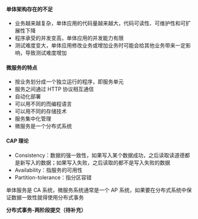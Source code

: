 #### 单体架构存在的不足

- 业务越来越复杂，单体应用的代码量越来越大，代码可读性、可维护性和可扩展性下降
- 程序承受的并发变高，单体应用的并发能力有限
- 测试难度变大，单体应用修改业务或增加业务时可能会给其他业务带来一定影响，导致测试难度增加

#### 微服务的特点

- 按业务划分成一个独立运行的程序，即服务单元
- 服务之间通过 HTTP 协议相互通信
- 自动化部署
- 可以用不同的而编程语言
- 可以用不同的存储技术
- 服务集中化管理
- 微服务是一个分布式系统

#### CAP 理论

- Consistency：数据的强一致性，如果写入某个数据成功，之后读取读道德都是新写入的数据；如果写入失败，之后读取的都不是写入失败的数据
- Availability：指服务的可用性
- Partition-tolerance：指分区容错

单体服务是 CA 系统，微服务系统通常是一个 AP 系统，如果要在分布式系统中保证数据一致性就得使用分布式事务

**分布式事务-两阶段提交（待补充）**

